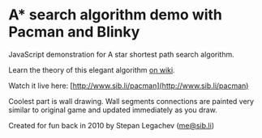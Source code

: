 A* search algorithm demo with Pacman and Blinky
===============================================

JavaScript demonstration for A star shortest path search algorithm.

Learn the theory of this elegant algorithm [on wiki](https://en.wikipedia.org/wiki/A*_search_algorithm).

Watch it live here: [http://www.sib.li/pacman](http://www.sib.li/pacman)

Coolest part is wall drawing. Wall segments connections are painted very similar to original game and updated immediately as you draw.

Created for fun back in 2010 by Stepan Legachev (me@sib.li)